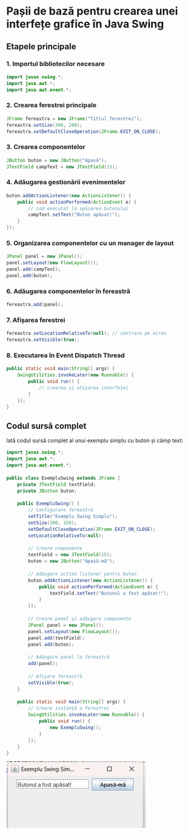 # Pașii de bază pentru crearea unei interfețe grafice în Java Swing

## Etapele principale

### 1. Importul bibliotecilor necesare
```java
import javax.swing.*;
import java.awt.*;
import java.awt.event.*;
```

### 2. Crearea ferestrei principale
```java
JFrame fereastra = new JFrame("Titlul ferestrei");
fereastra.setSize(300, 200);
fereastra.setDefaultCloseOperation(JFrame.EXIT_ON_CLOSE);
```

### 3. Crearea componentelor
```java
JButton buton = new JButton("Apasă");
JTextField campText = new JTextField(15);
```

### 4. Adăugarea gestionării evenimentelor
```java
buton.addActionListener(new ActionListener() {
    public void actionPerformed(ActionEvent e) {
        // cod executat la apăsarea butonului
        campText.setText("Buton apăsat!");
    }
});
```

### 5. Organizarea componentelor cu un manager de layout
```java
JPanel panel = new JPanel();
panel.setLayout(new FlowLayout());
panel.add(campText);
panel.add(buton);
```

### 6. Adăugarea componentelor în fereastră
```java
fereastra.add(panel);
```

### 7. Afișarea ferestrei
```java
fereastra.setLocationRelativeTo(null); // centrare pe ecran
fereastra.setVisible(true);
```

### 8. Executarea în Event Dispatch Thread
```java
public static void main(String[] args) {
    SwingUtilities.invokeLater(new Runnable() {
        public void run() {
            // crearea și afișarea interfeței
        }
    });
}
```

## Codul sursă complet

Iată codul sursă complet al unui exemplu simplu cu buton și câmp text:

```java
import javax.swing.*;
import java.awt.*;
import java.awt.event.*;

public class ExempluSwing extends JFrame {
    private JTextField textField;
    private JButton buton;
    
    public ExempluSwing() {
        // Configurare fereastră
        setTitle("Exemplu Swing Simplu");
        setSize(300, 150);
        setDefaultCloseOperation(JFrame.EXIT_ON_CLOSE);
        setLocationRelativeTo(null);
        
        // Creare componente
        textField = new JTextField(15);
        buton = new JButton("Apasă-mă");
        
        // Adăugare action listener pentru buton
        buton.addActionListener(new ActionListener() {
            public void actionPerformed(ActionEvent e) {
                textField.setText("Butonul a fost apăsat!");
            }
        });
        
        // Creare panel și adăugare componente
        JPanel panel = new JPanel();
        panel.setLayout(new FlowLayout());
        panel.add(textField);
        panel.add(buton);
        
        // Adăugare panel la fereastră
        add(panel);
        
        // Afișare fereastră
        setVisible(true);
    }
    
    public static void main(String[] args) {
        // Creare instanță a ferestrei
        SwingUtilities.invokeLater(new Runnable() {
            public void run() {
                new ExempluSwing();
            }
        });
    }
}
```
![img_2.png](img_2.png)